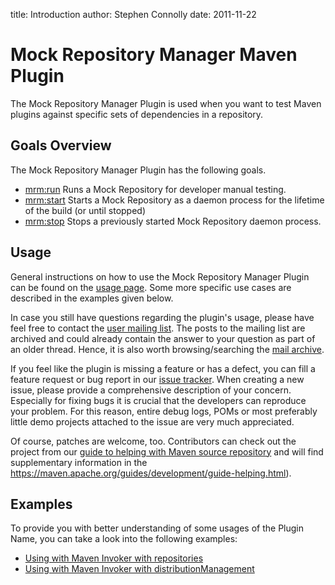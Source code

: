 title: Introduction
author: Stephen Connolly
date: 2011-11-22

<!---
Copyright 2011 Stephen Connolly

Licensed under the Apache License, Version 2.0 (the "License");
you may not use this file except in compliance with the License.
You may obtain a copy of the License at

    http://www.apache.org/licenses/LICENSE-2.0

Unless required by applicable law or agreed to in writing, software
distributed under the License is distributed on an "AS IS" BASIS,
WITHOUT WARRANTIES OR CONDITIONS OF ANY KIND, either express or implied.
See the License for the specific language governing permissions and
limitations under the License.
-->

# Mock Repository Manager Maven Plugin

The Mock Repository Manager Plugin is used when you want to test Maven plugins against specific sets of dependencies
in a repository.

## Goals Overview

The Mock Repository Manager Plugin has the following goals.

* [mrm:run](./run-mojo.html) Runs a Mock Repository for developer manual testing.
* [mrm:start](./start-mojo.html) Starts a Mock Repository as a daemon process for the lifetime of the build (or until stopped)
* [mrm:stop](./stop-mojo.html) Stops a previously started Mock Repository daemon process.

## Usage

General instructions on how to use the Mock Repository Manager Plugin can be found on the [usage page](./usage.html).
Some more specific use cases are described in the examples given below.

In case you still have questions regarding the plugin's usage, please have feel free to contact the [user mailing list](./mailing-lists.html). The posts to the mailing list are archived and could
already contain the answer to your question as part of an older thread. Hence, it is also worth browsing/searching the [mail archive](./mailing-lists.html).

If you feel like the plugin is missing a feature or has a defect, you can fill a feature request or bug report in our [issue tracker](./issue-management.html). When creating a new issue, please provide a comprehensive description of your concern. Especially for fixing bugs it is crucial that the developers can reproduce your problem. For this reason, entire debug logs, POMs or most preferably little demo projects attached to the issue are very much appreciated.

Of course, patches are welcome, too. Contributors can check out the project from our [guide to helping with Maven source repository](./scm.html) and will find supplementary information in the https://maven.apache.org/guides/development/guide-helping.html).

## Examples

To provide you with better understanding of some usages of the Plugin Name,
you can take a look into the following examples:

* [Using with Maven Invoker with repositories](./examples/invoker-tests.html)
* [Using with Maven Invoker with distributionManagement](./examples/invoker-tests-dist.html)
